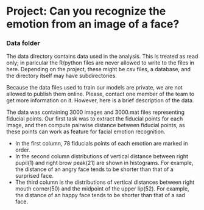 # Project: Can you recognize the emotion from an image of a face?

### Data folder

The data directory contains data used in the analysis. This is treated as read only; in paricular the R/python files are never allowed to write to the files in here. Depending on the project, these might be csv files, a database, and the directory itself may have subdirectories.

Because the data files used to train our models are private, we are not allowed to publish them online. Please, contact one member of the team to get more information on it. However, here is a brief description of the data.


The data was containing 3000 images and 3000.mat files representing fiducial points. Our first task was to extract the fiducial points for each image, and then compute pairwise distance between fiducial points, as these points can work as feature for facial emotion recognition. 

  + In the first column, 78 fiducials points of each emotion are marked in order. 
  + In the second column distributions of vertical distance between right pupil(1) and  right brow peak(21) are shown in  histograms. For example, the distance of an angry face tends to be shorter than that of a surprised face.
  + The third column is the distributions of vertical distances between right mouth corner(50)
and the midpoint of the upper lip(52).  For example, the distance of an happy face tends to be shorter than that of a sad face.




